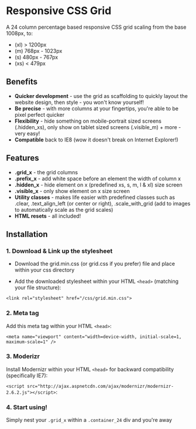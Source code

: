 # Responsive CSS Grid

A 24 column percentage based responsive CSS grid scaling from the base 1008px, to:
- (xl) > 1200px
- (m) 768px - 1023px
- (s) 480px - 767px
- (xs) < 479px

## Benefits
- **Quicker development** - use the grid as scaffolding to quickly layout the website design, then style - you won't know yourself!
- **Be precise** - with more columns at your fingertips, you're able to be pixel perfect quicker
- **Flexibility** - hide something on mobile-portrait sized screens (.hidden_xs), only show on tablet sized screens (.visible_m) + more - very easy!
- **Compatible** back to IE8 (wow it doesn't break on Internet Explorer!)

## Features
- **.grid_x** - the grid columns
- **.prefix_x** - add white space before an element the width of column x
- **.hidden_x** - hide element on x (predefined xs, s, m, l & xl) size screen
- **.visible_x** - only show element on x size screen
- **Utility classes** - makes life easier with predefined classes such as .clear, .text_align_left (or center or right), .scale_with_grid (add to images to automatically scale as the grid scales)
- **HTML resets** - all included!

## Installation

### 1. Download & Link up the stylesheet

- Download the grid.min.css (or grid.css if you prefer) file and place within your css directory

- Add the downloaded stylesheet within your HTML `<head>` (matching your file structure):

`<link rel="stylesheet" href="/css/grid.min.css">`

### 2. Meta tag

Add this meta tag within your HTML `<head>`:

`<meta name="viewport" content="width=device-width, initial-scale=1, maximum-scale=1" />`

### 3. Moderizr

Install Modernizr within your HTML `<head>` for backward compatibility (specifically IE7):

`<script src="http://ajax.aspnetcdn.com/ajax/modernizr/modernizr-2.6.2.js"></script>`:

### 4. Start using!

Simply nest your `.grid_x` within a `.container_24` div and you're away
